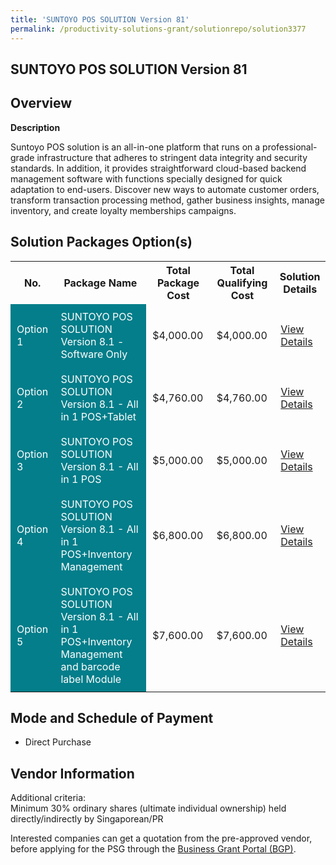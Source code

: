 ```yaml
---
title: 'SUNTOYO POS SOLUTION Version 81'
permalink: /productivity-solutions-grant/solutionrepo/solution3377
---
```


## SUNTOYO POS SOLUTION Version 81

## Overview

**Description**

Suntoyo POS solution is an all-in-one platform that runs on a professional-grade infrastructure that adheres to stringent data integrity and security standards. In addition, it provides straightforward cloud-based backend management software with functions specially designed for quick adaptation to end-users. Discover new ways to automate customer orders, transform transaction processing method, gather business insights, manage inventory, and create loyalty memberships campaigns.

## Solution Packages Option(s)

<table>
<tr>
<th><b>No.</b></th>
<th><b>Package Name</b></th>
<th><b>Total Package Cost</b></th>
<th><b>Total Qualifying Cost</b></th>
<th><b>Solution Details</b></th>
</tr>
<tr>
<td style='padding: 10px; background-color: #037E8A; color: #FFFFFF;'>Option 1</td>
<td style='padding: 10px; background-color: #037E8A; color: #FFFFFF;'>SUNTOYO POS SOLUTION Version 8.1 - Software Only</td>
<td style='padding: 10px;'>$4,000.00</td>
<td style='padding: 10px;'>$4,000.00</td>
<td style='padding: 10px;'><a href='https://www.gobusiness.gov.sg/images/psg/Desensitised_Suntoyo_Annex_3_Part_1.pdf' target='_blank'>View Details</a></td>
</tr>
<tr>
<td style='padding: 10px; background-color: #037E8A; color: #FFFFFF;'>Option 2</td>
<td style='padding: 10px; background-color: #037E8A; color: #FFFFFF;'>SUNTOYO POS SOLUTION Version 8.1 - All in 1 POS+Tablet</td>
<td style='padding: 10px;'>$4,760.00</td>
<td style='padding: 10px;'>$4,760.00</td>
<td style='padding: 10px;'><a href='https://www.gobusiness.gov.sg/images/psg/Desensitised_Suntoyo_Annex_3_Part_2.pdf' target='_blank'>View Details</a></td>
</tr>
<tr>
<td style='padding: 10px; background-color: #037E8A; color: #FFFFFF;'>Option 3</td>
<td style='padding: 10px; background-color: #037E8A; color: #FFFFFF;'>SUNTOYO POS SOLUTION Version 8.1 - All in 1 POS</td>
<td style='padding: 10px;'>$5,000.00</td>
<td style='padding: 10px;'>$5,000.00</td>
<td style='padding: 10px;'><a href='https://www.gobusiness.gov.sg/images/psg/Desensitised_Suntoyo_Annex_3_Part_3.pdf' target='_blank'>View Details</a></td>
</tr>
<tr>
<td style='padding: 10px; background-color: #037E8A; color: #FFFFFF;'>Option 4</td>
<td style='padding: 10px; background-color: #037E8A; color: #FFFFFF;'>SUNTOYO POS SOLUTION Version 8.1 - All in 1 POS+Inventory Management</td>
<td style='padding: 10px;'>$6,800.00</td>
<td style='padding: 10px;'>$6,800.00</td>
<td style='padding: 10px;'><a href='https://www.gobusiness.gov.sg/images/psg/Desensitised_Suntoyo_Annex_3_Part_4.pdf' target='_blank'>View Details</a></td>
</tr>
<tr>
<td style='padding: 10px; background-color: #037E8A; color: #FFFFFF;'>Option 5</td>
<td style='padding: 10px; background-color: #037E8A; color: #FFFFFF;'>SUNTOYO POS SOLUTION Version 8.1 - All in 1 POS+Inventory Management and barcode label Module</td>
<td style='padding: 10px;'>$7,600.00</td>
<td style='padding: 10px;'>$7,600.00</td>
<td style='padding: 10px;'><a href='https://www.gobusiness.gov.sg/images/psg/Desensitised_Suntoyo_Annex_3_Part_5.pdf' target='_blank'>View Details</a></td>
</tr>
</table>

## Mode and Schedule of Payment

 - Direct Purchase

## Vendor Information

 Additional criteria: <br>Minimum 30% ordinary shares (ultimate individual ownership) held directly/indirectly by Singaporean/PR

Interested companies can get a quotation from the pre-approved vendor, before applying for the PSG through the <a href='https://www.businessgrants.gov.sg/' target='_blank' rel='noopener'>Business Grant Portal (BGP)</a>.

<script src="/jquery/resize-tables.js"></script>
